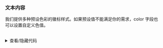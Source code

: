 ### 文本内容

我们提供多种预设色彩的徽标样式。如果预设值不能满足你的需求，<yc-tag>color</yc-tag> 字段也可以设置自定义色值。

<div class="cell-demo">
  <div>
    <a-badge
      v-for="color in colors"
      :key="color"
      :color="color"
      :text="color"
      :style="{ marginRight: '24px' }" />
  </div>
  <br />
  <div>
    <a-badge
      v-for="color in customColors"
      :key="color"
      :color="color"
      :text="color"
      :style="{ marginRight: '24px' }" />
  </div>
</div>

<script setup>
const color = [
  'red',
  'orangered',
  'orange',
  'gold',
  'lime',
  'green',
  'cyan',
  'arcoblue',
  'purple',
  'pinkpurple',
  'magenta',
  'gray',
];

const customColors = [
  '#F53F3F',
  '#7816FF',
  '#00B42A',
  '#165DFF',
  '#FF7D00',
  '#EB0AA4',
  '#7BC616',
  '#86909C',
  '#B71DE8',
  '#0FC6C2',
  '#FFB400',
  '#168CFF',
  '#FF5722',
];
</script>

<details>
<summary>查看/隐藏代码</summary>

```vue
<template>
  <div>
    <a-badge
      v-for="color in colors"
      :key="color"
      :color="color"
      :text="color"
      :style="{ marginRight: '24px' }" />
  </div>
  <br />
  <div>
    <a-badge
      v-for="color in customColors"
      :key="color"
      :color="color"
      :text="color"
      :style="{ marginRight: '24px' }" />
  </div>
</template>

<script setup>
const color = [
  'red',
  'orangered',
  'orange',
  'gold',
  'lime',
  'green',
  'cyan',
  'arcoblue',
  'purple',
  'pinkpurple',
  'magenta',
  'gray',
];

const customColors = [
  '#F53F3F',
  '#7816FF',
  '#00B42A',
  '#165DFF',
  '#FF7D00',
  '#EB0AA4',
  '#7BC616',
  '#86909C',
  '#B71DE8',
  '#0FC6C2',
  '#FFB400',
  '#168CFF',
  '#FF5722',
];
</script>
```

</details>
